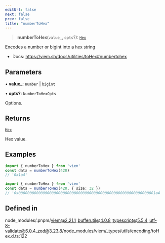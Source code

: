```yaml
---
editUrl: false
next: false
prev: false
title: "numberToHex"
---
```


> **numberToHex**(`value_`, `opts`?): [`Hex`](/reference/tevm/utils/type-aliases/hex/)

Encodes a number or bigint into a hex string

- Docs: https://viem.sh/docs/utilities/toHex#numbertohex

## Parameters

• **value\_**: `number` \| `bigint`

• **opts?**: `NumberToHexOpts`

Options.

## Returns

[`Hex`](/reference/tevm/utils/type-aliases/hex/)

Hex value.

## Examples

```ts
import { numberToHex } from 'viem'
const data = numberToHex(420)
// '0x1a4'
```

```ts
import { numberToHex } from 'viem'
const data = numberToHex(420, { size: 32 })
// '0x00000000000000000000000000000000000000000000000000000000000001a4'
```

## Defined in

node\_modules/.pnpm/viem@2.21.1\_bufferutil@4.0.8\_typescript@5.5.4\_utf-8-validate@6.0.4\_zod@3.23.8/node\_modules/viem/\_types/utils/encoding/toHex.d.ts:122
